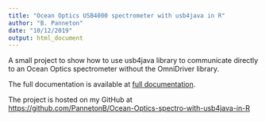 ```yaml
---
title: "Ocean Optics USB4000 spectrometer with usb4java in R"
author: "B. Panneton"
date: "10/12/2019"
output: html_document
---
```


A small project to show how to use usb4java library to communicate directly to an Ocean Optics spectrometer without the OmniDriver library.

The full documentation is available at [full documentation](OO_USB4000_w_usb4java_in_R.html).

The project is hosted on my GitHub at https://github.com/PannetonB/Ocean-Optics-spectro-with-usb4java-in-R
